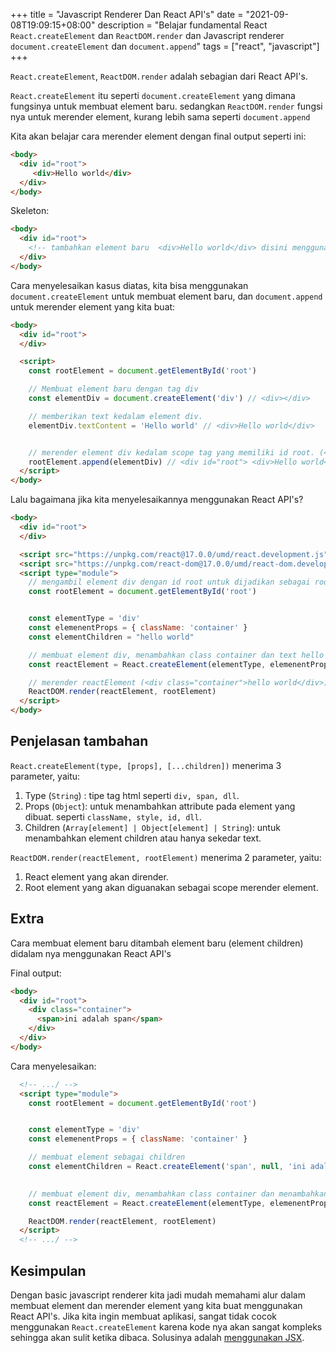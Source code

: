 +++
title = "Javascript Renderer Dan React API's"
date = "2021-09-08T19:09:15+08:00"
description = "Belajar fundamental React `React.createElement` dan `ReactDOM.render` dan Javascript renderer `document.createElement` dan `document.append`"
tags = ["react",  "javascript"]
+++

`React.createElement`, `ReactDOM.render` adalah sebagian dari React API's. 

`React.createElement` itu seperti `document.createElement` yang dimana fungsinya untuk membuat element baru. sedangkan `ReactDOM.render` fungsi nya untuk merender element, kurang lebih sama seperti `document.append`

Kita akan belajar cara merender element dengan final output seperti ini:

```html
<body>
  <div id="root"> 
     <div>Hello world</div>
  </div>
</body>
```

Skeleton:
```html
<body>
  <div id="root"> 
    <!-- tambahkan element baru  <div>Hello world</div> disini menggunakan javascript -->
  </div>
</body>
```

Cara menyelesaikan kasus diatas, kita bisa menggunakan `document.createElement` untuk membuat element baru, dan `document.append` untuk merender element yang kita buat:

```html
<body>
  <div id="root"> 
  </div>

  <script>
    const rootElement = document.getElementById('root')

    // Membuat element baru dengan tag div
    const elementDiv = document.createElement('div') // <div></div>

    // memberikan text kedalam element div. 
    elementDiv.textContent = 'Hello world' // <div>Hello world</div>


    // merender element div kedalam scope tag yang memiliki id root. (<div id="root">)
    rootElement.append(elementDiv) // <div id="root"> <div>Hello world</div> </div>
  </script>
</body>
```

Lalu bagaimana jika kita menyelesaikannya menggunakan React API's?

```html
<body>
  <div id="root">
  </div>

  <script src="https://unpkg.com/react@17.0.0/umd/react.development.js"></script>
  <script src="https://unpkg.com/react-dom@17.0.0/umd/react-dom.development.js"></script>
  <script type="module">
    // mengambil element div dengan id root untuk dijadikan sebagai root element / sebagai scope element baru.
    const rootElement = document.getElementById('root')


    const elementType = 'div'
    const elemenentProps = { className: 'container' } 
    const elementChildren = "hello world"

    // membuat element div, menambahkan class container dan text hello world.
    const reactElement = React.createElement(elementType, elemenentProps, elementChildren) // <div class="container">hello world</div>

    // merender reactElement (<div class="container">hello world</div>)
    ReactDOM.render(reactElement, rootElement)
  </script>
</body>
```

## Penjelasan tambahan

`React.createElement(type, [props], [...children])` menerima 3 parameter, yaitu:
1. Type (`String`) : tipe tag html seperti `div, span, dll`. 
2. Props (`Object`):  untuk menambahkan attribute pada element yang dibuat. seperti `className, style, id, dll`. 
3. Children (`Array[element] | Object[element] | String`): untuk menambahkan element children atau hanya sekedar text. 

`ReactDOM.render(reactElement, rootElement)` menerima 2 parameter, yaitu:
1. React element yang akan dirender.
2. Root element yang akan diguanakan sebagai scope merender element.

## Extra

Cara membuat element baru ditambah element baru (element children) didalam nya menggunakan React API's

Final output:

```html
<body>
  <div id="root">
    <div class="container">
      <span>ini adalah span</span>
    </div>
  </div>
</body>
```

Cara menyelesaikan:
```html
  <!-- .../ -->
  <script type="module">
    const rootElement = document.getElementById('root')


    const elementType = 'div'
    const elemenentProps = { className: 'container' } 

    // membuat element sebagai children
    const elementChildren = React.createElement('span', null, 'ini adalah span') // <span>ini adalah span</span>
 

    // membuat element div, menambahkan class container dan menambahkan children dalam bentuk element.
    const reactElement = React.createElement(elementType, elemenentProps, elementChildren) // <div class="container"><span>ini adalah span</span></div>

    ReactDOM.render(reactElement, rootElement)
  </script>
  <!-- .../ -->
```


## Kesimpulan
Dengan basic javascript renderer kita jadi mudah memahami alur dalam membuat element dan merender element yang kita buat menggunakan React API's. Jika kita ingin membuat aplikasi, sangat tidak cocok menggunakan `React.createElement` karena kode nya akan sangat kompleks sehingga akan sulit ketika dibaca. Solusinya adalah [menggunakan JSX](https://reactjs.org/docs/introducing-jsx.html).
